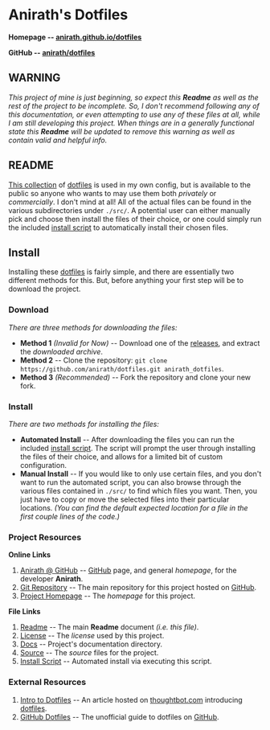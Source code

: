 # Anirath's Dotfiles #

**Homepage -- [anirath.github.io/dotfiles][1]**

**GitHub -- [anirath/dotfiles][8]**

## WARNING ##
*This project of mine is just beginning, so expect this **Readme** as well as the rest of the project to be*
*incomplete. So, I don't recommend following any of this documentation, or even attempting to use any of*
*these files at all, while I am still developing this project. When things are in a generally functional*
*state this **Readme** will be updated to remove this warning as well as contain valid and helpful info.*

## README ##
[This collection][1] of [dotfiles][2] is used in my own config, but is available to the public so anyone who
wants to may use them both *privately* or *commercially*. I don't mind at all! All of the actual files can be
found in the various subdirectories under `./src/`. A potential user can either manually pick and choose then
install the files of their choice, or one could simply run the included [install script](install.sh) to
automatically install their chosen files.

## Install ##
Installing these [dotfiles][2] is fairly simple, and there are essentially two different methods for this.
But, before anything your first step will be to download the project.

### Download ###
*There are three methods for downloading the files:*
- **Method 1** *(Invalid for Now)* -- Download one of the [releases][9], and extract the *downloaded archive*.
- **Method 2** -- Clone the repository: `git clone https://github.com/anirath/dotfiles.git anirath_dotfiles`.
- **Method 3** *(Recommended)* -- Fork the repository and clone your new fork.

### Install ###
*There are two methods for installing the files:*
- **Automated Install** -- After downloading the files you can run the included [install script](install.sh).
The script will prompt the user through installing the files of their choice, and allows for a limited bit of
custom configuration.
- **Manual Install** -- If you would like to only use certain files, and you don't want to run the automated
script, you can also browse through the various files contained in `./src/` to find which files you want.
Then, you just have to copy or move the selected files into their particular locations.
*(You can find the default expected location for a file in the first couple lines of the code.)*

### Project Resources ###
**Online Links**
1. [Anirath @ GitHub][7] -- [GitHub][6] page, and general *homepage*, for the developer **Anirath**.
2. [Git Repository][8] -- The main repository for this project hosted on [GitHub][6].
3. [Project Homepage][1] -- The *homepage* for this project.

**File Links**
1. [Readme](docs/readme.md) -- The main **Readme** document *(i.e. this file)*.
2. [License](docs/license.md) -- The *license* used by this project.
3. [Docs](docs/) -- Project's documentation directory.
4. [Source](src/) -- The *source* files for the project.
5. [Install Script](install.sh) -- Automated install via executing this script.

### External Resources ###
1. [Intro to Dotfiles][3] -- An article hosted on [thoughtbot.com][4] introducing [dotfiles][2].
2. [GitHub Dotfiles][5] -- The unofficial guide to dotfiles on [GitHub][6].

[1]: https://anirath.github.io/dotfiles/
[2]: https://en.wikipedia.org/wiki/Hidden_file_and_hidden_directory
[3]: https://thoughtbot.com/upcase/videos/intro-to-dotfiles
[4]: https://thoughtbot.com/
[5]: https://dotfiles.github.io/
[6]: https://www.github.com/
[7]: https://anirath.github.io/
[8]: https://github.com/anirath/dotfiles
[9]: https://github.com/anirath/dotfiles/releases
